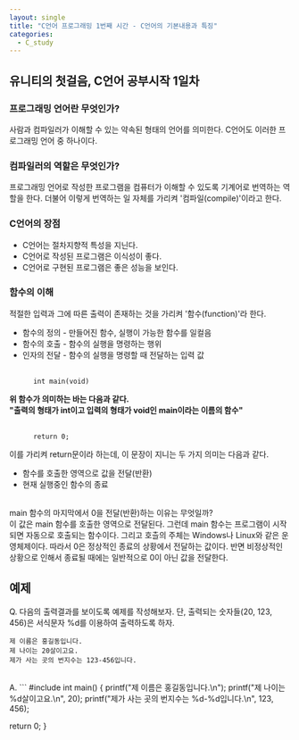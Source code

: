 ```yaml
---
layout: single
title: "C언어 프로그래밍 1번째 시간 - C언어의 기본내용과 특징"
categories:
  - C_study
---
```


## 유니티의 첫걸음, C언어 공부시작 1일차

### 프로그래밍 언어란 무엇인가?
사람과 컴파일러가 이해할 수 있는 약속된 형태의 언어를 의미한다. C언어도 이러한 프로그래밍 언어 중 하나이다.

### 컴파일러의 역할은 무엇인가?
프로그래밍 언어로 작성한 프로그램을 컴퓨터가 이해할 수 있도록 기계어로 번역하는 역할을 한다. 더불어 이렇게 번역하는 일 자체를 가리켜 '컴파일(compile)'이라고 한다.

### C언어의 장점
* C언어는 절차지향적 특성을 지닌다.
* C언어로 작성된 프로그램은 이식성이 좋다.
* C언어로 구현된 프로그램은 좋은 성능을 보인다.

### 함수의 이해
적절한 입력과 그에 따른 출력이 존재하는 것을 가리켜 '함수(function)'라 한다.

* 함수의 정의 - 만들어진 함수, 실행이 가능한 함수를 일컬음
* 함수의 호출 - 함수의 실행을 명령하는 행위
* 인자의 전달 - 함수의 실행을 명령할 때 전달하는 입력 값 <br> <br>

```
      int main(void) 
  ```
    
**위 함수가 의미하는 바는 다음과 같다.**   
**"출력의 형태가 int이고 입력의 형태가 void인 main이라는 이름의 함수"**   <br> <br>

```
      return 0;
  ```
  
이를 가리켜 return문이라 하는데, 이 문장이 지니는 두 가지 의미는 다음과 같다.
* 함수를 호출한 영역으로 값을 전달(반환)
* 현재 실행중인 함수의 종료 <br> <br>

main 함수의 마지막에서 0을 전달(반환)하는 이유는 무엇일까? <br>
이 값은 main 함수를 호출한 영역으로 전달된다. 그런데 main 함수는 프로그램이 시작되면 자동으로 호출되는 함수이다. 그리고 호츨의 주체는 Windows나 Linux와 같은 운영체제이다. 따라서 0은 정상적인 종료의 상황에서 전달하는 값이다. 반면 비정상적인 상황으로 인해서 종료될 때에는 일반적으로 0이 아닌 값을 전달한다.

## 예제
Q. 다음의 출력결과를 보이도록 예제를 작성해보자. 단, 출력되는 숫자들(20, 123, 456)은 서식문자 %d를 이용하여 출력하도록 하자. <br>
```
제 이름은 홍길동입니다.
제 나이는 20살이고요.
제가 사는 곳의 번지수는 123-456입니다.
  ``` 
<br>
A.
```
#include <stdio.h>
int main()
{
  printf("제 이름은 홍길동입니다.\n");
  printf("제 나이는 %d살이고요.\n", 20);
  printf("제가 사는 곳의 번지수는 %d-%d입니다.\n", 123, 456);

  return 0;
}
  ```

